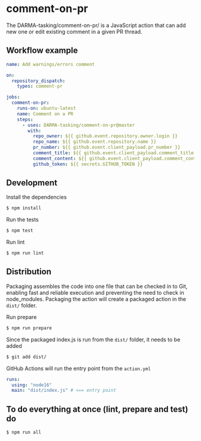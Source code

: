 # comment-on-pr

The DARMA-tasking/comment-on-pr/ is a JavaScript action that can add new one or edit existing comment in a given PR thread.

## Workflow example

```yml
name: Add warnings/errors comment

on:
  repository_dispatch:
    types: comment-pr

jobs:
  comment-on-pr:
    runs-on: ubuntu-latest
    name: Comment on a PR
    steps:
      - uses: DARMA-tasking/comment-on-pr@master
        with:
          repo_owner: ${{ github.event.repository.owner.login }}
          repo_name: ${{ github.event.repository.name }}
          pr_number: ${{ github.event.client_payload.pr_number }}
          comment_title: ${{ github.event.client_payload.comment_title }}
          comment_content: ${{ github.event.client_payload.comment_content }}
          github_token: ${{ secrets.GITHUB_TOKEN }}
```

## Development

Install the dependencies

```bash
$ npm install
```

Run the tests

```bash
$ npm test
```

Run lint

```bash
$ npm run lint
```

## Distribution

Packaging assembles the code into one file that can be checked in to Git, enabling fast and reliable execution and preventing the need to check in node_modules. Packaging the action will create a packaged action in the `dist/` folder.

Run prepare

```bash
$ npm run prepare
```

Since the packaged index.js is run from the `dist/` folder, it needs to be added

```bash
$ git add dist/
```

GitHub Actions will run the entry point from the `action.yml`

```yml
runs:
  using: "node16"
  main: "dist/index.js" # <== entry point
```

## To do everything at once (lint, prepare and test) do

```bash
$ npm run all
```
